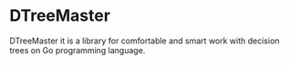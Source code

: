 # DTreeMaster
DTreeMaster it is a library for comfortable and smart work with decision trees on Go programming language. 
